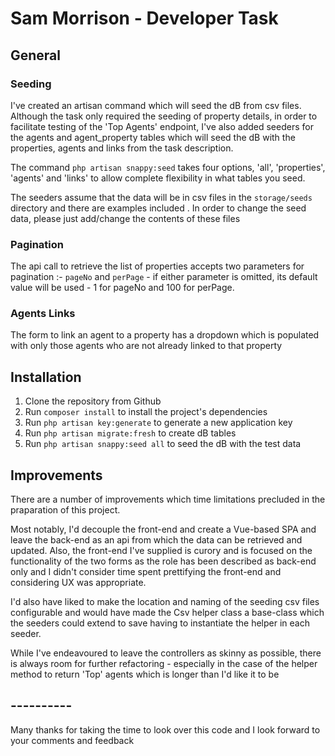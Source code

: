 # Sam Morrison - Developer Task 

## General

### Seeding
 I've created an artisan command which will seed the dB from csv files. 
 Although the task only required the seeding of property details, in order to facilitate testing of
 the 'Top Agents' endpoint, I've also added seeders for the agents and agent_property tables which will seed the dB with the properties, agents and links from the task description. 
 
 The command `php artisan snappy:seed` takes four options, 'all', 'properties', 'agents' and 'links' to allow complete
 flexibility in what tables you seed.
 
 The seeders assume that the data will be in csv files in the `storage/seeds` directory and there are examples included
 . In order to change the seed data, 
 please just add/change the contents of these files
 
 ### Pagination
 The api call to retrieve the list of properties accepts two parameters for pagination :- `pageNo` and `perPage` - if either
 parameter is omitted, its default value will be used - 1 for pageNo and 100 for perPage.
 
 ### Agents Links
 
 The form to link an agent to a property has a dropdown which is populated with only those agents who are not
 already linked to that property
 
## Installation

1. Clone the repository from Github
2. Run `composer install` to install the project's dependencies
3. Run `php artisan key:generate` to generate a new application key
4. Run `php artisan migrate:fresh` to create dB tables
5. Run `php artisan snappy:seed all` to seed the dB with the test data

## Improvements

There are a number of improvements which time limitations precluded in the praparation of this project.

Most notably, I'd decouple the front-end and create a Vue-based SPA and leave the back-end as an api 
from which the data can be retrieved and updated. Also, the front-end I've supplied is curory and is focused
on the functionality of the two forms as the role has been described as back-end only and I didn't consider
time spent prettifying the front-end and considering UX was appropriate. 

I'd also have liked to make the location and naming of the seeding csv files configurable and would have
made the Csv helper class a base-class which the seeders could extend to save having to instantiate
the helper in each seeder.

While I've endeavoured to leave the controllers as skinny as possible, there is always room for further refactoring - especially
in the case of the helper method to return 'Top' agents which is longer than I'd like it to be

## ----------
Many thanks for taking the time to look over this code and I look forward to your comments and feedback
